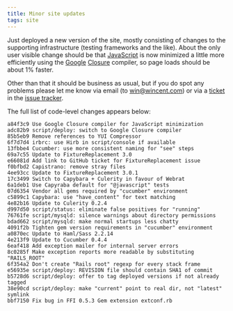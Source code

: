 ```yaml
---
title: Minor site updates
tags: site
---
```


Just deployed a new version of the site, mostly consisting of changes to the supporting infrastructure (testing frameworks and the like). About the only user visible change should be that [JavaScript](/wiki/JavaScript) is now minimized a little more efficiently using the [Google](/wiki/Google) [Closure](/wiki/Closure) compiler, so page loads should be about 1% faster.

Other than that it should be business as usual, but if you do spot any problems please let me know via email (to <win@wincent.com>) or via a [ticket](/wiki/ticket) in the [issue tracker](/wiki/issue_tracker).

The full list of code-level changes appears below:

    a84f3c9 Use Google Closure compiler for JavaScript minimization
    adc82b9 script/deploy: switch to Google Closure compiler
    85b5eb9 Remove references to YUI Compressor
    6f7d7d4 irbrc: use Hirb in script/console if available
    13fbbe4 Cucumber: use more consistent naming for "see" steps
    69a7c55 Update to FixtureReplacement 3.0
    e66081d Add link to GitHub ticket for FixtureReplacement issue
    f0bfbd2 Capistrano: remove stray files
    4ee93cc Update to FixtureReplacement 3.0.1
    17c3499 Switch to Capybara + Culerity in favour of Webrat
    6a1deb1 Use Capyraba default for "@javascript" tests
    07d6354 Vendor all gems required by "cucumber" environment
    c5899c1 Capybara: use "have_content" for text matching
    4e82b16 Update to Culerity 0.2.4
    d997d50 script/status: eliminate false positives for "running"
    76761fe script/mysqld: silence warnings about directory permissions
    bdad662 script/mysqld: make normal startups less chatty
    4091f2b Tighten gem version requirements in "cucumber" environment
    a0870ec Update to Haml/Sass 2.2.14
    4e213f9 Update to Cucumber 0.4.4
    6eaf418 Add exception mailer for internal server errors
    8c0285f Make exception reports more readable by substituting "RAILS_ROOT"
    6f354a2 Don't create "Rails root" regexp for every stack frame
    e56935e script/deploy: REVISION file should contain SHA1 of commit
    b5728d6 script/deploy: offer to tag deployed versions if not already tagged
    38e90cd script/deploy: make "current" point to real dir, not "latest" symlink
    bbf7150 Fix bug in FFI 0.5.3 Gem extension extconf.rb
